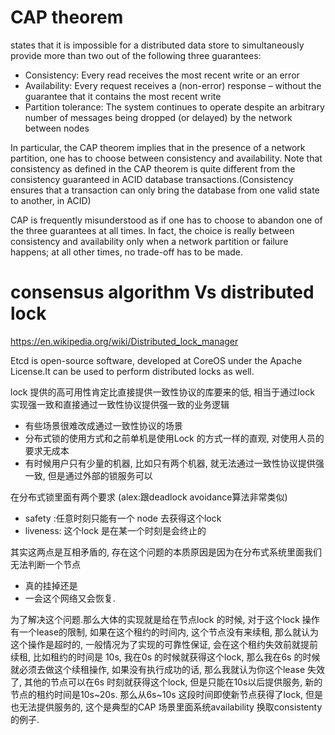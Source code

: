 # CAP theorem
states that it is impossible for a distributed data store to simultaneously provide more than two out of the following three guarantees:

* Consistency: Every read receives the most recent write or an error
* Availability: Every request receives a (non-error) response – without the guarantee that it contains the most recent write
* Partition tolerance: The system continues to operate despite an arbitrary number of messages being dropped (or delayed) by the network between nodes

In particular, the CAP theorem implies that in the presence of a network partition, one has to choose between consistency and availability. Note that consistency as defined in the CAP theorem is quite different from the consistency guaranteed in ACID database transactions.(Consistency ensures that a transaction can only bring the database from one valid state to another, in ACID)

CAP is frequently misunderstood as if one has to choose to abandon one of the three guarantees at all times. In fact, the choice is really between consistency and availability only when a network partition or failure happens; at all other times, no trade-off has to be made.

# consensus algorithm Vs distributed lock

https://en.wikipedia.org/wiki/Distributed_lock_manager

Etcd is open-source software, developed at CoreOS under the Apache License.It can be used to perform distributed locks as well.

lock 提供的高可用性肯定比直接提供一致性协议的库要来的低, 相当于通过lock 实现强一致和直接通过一致性协议提供强一致的业务逻辑

* 有些场景很难改成通过一致性协议的场景
* 分布式锁的使用方式和之前单机是使用Lock 的方式一样的直观, 对使用人员的要求无成本
* 有时候用户只有少量的机器, 比如只有两个机器, 就无法通过一致性协议提供强一致, 但是通过外部的锁服务可以

在分布式锁里面有两个要求 (alex:跟deadlock avoidance算法非常类似)
* safety :任意时刻只能有一个 node 去获得这个lock
* liveness: 这个lock 是在某一个时刻是会终止的

其实这两点是互相矛盾的, 存在这个问题的本质原因是因为在分布式系统里面我们无法判断一个节点
* 真的挂掉还是
* 一会这个网络又会恢复.

为了解决这个问题.那么大体的实现就是给在节点lock 的时候, 对于这个lock 操作有一个lease的限制, 如果在这个租约的时间内, 这个节点没有来续租, 那么就认为这个操作是超时的, 一般情况为了实现的可靠性保证, 会在这个租约失效前就提前续租, 比如租约的时间是 10s, 我在0s 的时候就获得这个lock, 那么我在6s 的时候就必须去做这个续租操作, 如果没有执行成功的话, 那么我就认为你这个lease 失效了, 其他的节点可以在6s 时刻就获得这个lock, 但是只能在10s以后提供服务, 新的节点的租约时间是10s~20s. 那么从6s~10s 这段时间即使新节点获得了lock, 但是也无法提供服务的, 这个是典型的CAP 场景里面系统availability 换取consistenty 的例子.